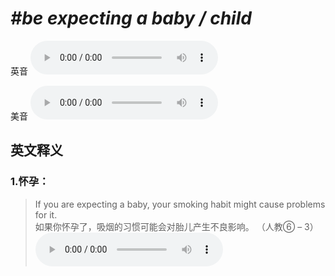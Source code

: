 # ***\#be expecting a baby / child*** 
英音
<audio src="./media/be expecting a baby1_AAC.aac" controls="controls"></audio>

美音
<audio src="./media/be expecting a baby2_AAC.aac" controls="controls"></audio>



  

英文释义
---
### 1.**怀孕：**  

 > If you are expecting a baby, your smoking habit might cause problems for it.   
 > 如果你怀孕了，吸烟的习惯可能会对胎儿产生不良影响。  （人教⑥ – 3）  
<audio src="./media/expect-12.aac" controls="controls"></audio>


